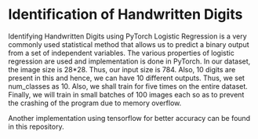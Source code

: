 # Identification of Handwritten Digits
Identifying Handwritten Digits using PyTorch
Logistic Regression is a very commonly used statistical method that allows us to predict a binary output from a set of independent variables. The various properties of logistic regression are used and implementation is done in PyTorch. 
In our dataset, the image size is 28*28. Thus, our input size is 784. Also, 10 digits are present in this and hence, we can have 10 different outputs. Thus, we set num_classes as 10. Also, we shall train for five times on the entire dataset. Finally, we will train in small batches of 100 images each so as to prevent the crashing of the program due to memory overflow.

Another implementation using tensorflow for better accuracy can be found in this repository.

